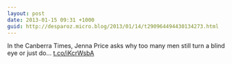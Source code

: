 ```yaml
---
layout: post
date: 2013-01-15 09:31 +1000
guid: http://desparoz.micro.blog/2013/01/14/t290964494430134273.html
---
```

In the Canberra Times, Jenna Price asks why too many men still turn a blind eye or just do… [t.co/iKcrWsbA](http://t.co/iKcrWsbA)
